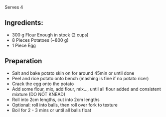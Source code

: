 Serves 4


## Ingredients:
  - 300 g Flour Enough in stock (2 cups)
  - 8 Pieces Potatoes (~800 g)
  - 1 Piece Egg


## Preparation
  - Salt and bake potato skin on for around 45min or until done
  - Peel and rice potato onto bench (mashing is fine if no potato ricer)
  - Crack the egg onto the potato
  - Add some flour, mix, add flour, mix..., until all flour added and consistent mixture (DO NOT KNEAD)
  - Roll into 2cm lengths, cut into 2cm lengths
  - Optional: roll into balls, then roll over fork to texture
  - Boil for 2 - 3 mins or until all balls float
